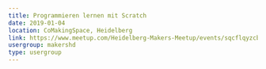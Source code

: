 ```yaml
---
title: Programmieren lernen mit Scratch
date: 2019-01-04
location: CoMakingSpace, Heidelberg
link: https://www.meetup.com/Heidelberg-Makers-Meetup/events/sqcflqyzcbgb/
usergroup: makershd
type: usergroup
---
```

